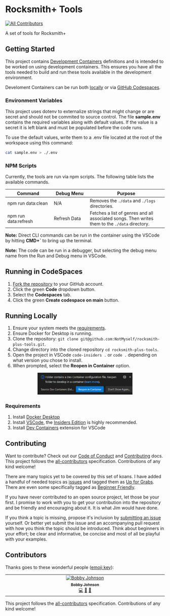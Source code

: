 # Rocksmith+ Tools

[![All Contributors](https://img.shields.io/github/all-contributors/NotMyself/rocksmith-plus-tools?color=ee8449&style=flat-square)](#contributors)

A set of tools for Rocksmith+

## Getting Started

This project contains [Development Containers](https://containers.dev/) definitions and is intended to be worked on using development containers. This ensures you have all the tools needed to build and run these tools available in the development environment. 

Develoment Containers can be run both [locally](#running-locally) or via [GitHub Codespaces](#running-in-codespaces).

### Environment Variables

This project uses dotenv to externalize strings that might change or are secret and should not be commited to source control. The file **sample.env** contains the required variables along with default values. If the value is a secret it is left blank and must be populated before the code runs.

To use the default values, write them to a .env file located at the root of the workspace using this command:

```bash
cat sample.env > ./.env
```

### NPM Scripts

Currently, the tools are run via npm scripts. The following table lists the available commands.

| <div style="width:130px">Command</div> | <div style="width:100px">Debug Menu</div> | Purpose |
|---|---|---|
|npm run data:clean| N/A | Removes the `./data` and `./logs` directories.|
| npm run data:refresh | Refresh Data | Fetches a list of genres and all associated songs. Then writes them to the `./data` directory. |

**Note:** Direct CLI commands can be run in the container using the VSCode by hitting **CMD+`** to bring up the terminal.

**Note:** The code can be run in a debugger, but selecting the debug menu name from the Run and Debug menu in VSCode.

## Running in CodeSpaces

1. [Fork the repository](https://github.com/NotMyself/rocksmith-plus-tools/fork) to your GitHub account.
1. Click the green **Code** dropdown button.
1. Select the **Codespaces** tab.
1. Click the green **Create codespace on main** button.

## Running Locally

1. Ensure your system meets the [requirements](#requirements).
1. Ensure Docker for Desktop is running.
1. Clone the repository: `git clone git@github.com:NotMyself/rocksmith-plus-tools.git`.
1. Change directory into the cloned repository `cd rocksmith-plus-tools`.
1. Open the project in VSCode `code-insiders .` or `code .` depending on what version you chose to install.
1. When prompted, select the **Reopen in Container** option.

<p align="center">
<img width="300px" src="https://github.com/NotMyself/rocksmith-plus-tools/blob/main/docs/reopen-in-container.dialog.png?raw=true" />
</p>

### Requirements
1. Install [Docker Desktop](https://www.docker.com/products/docker-desktop/)
1. Install [VSCode](https://code.visualstudio.com/), the [Insiders Edition](https://code.visualstudio.com/insiders) is highly recommended.
1. Install [Dev Containers](https://marketplace.visualstudio.com/items?itemName=ms-vscode-remote.remote-containers) extension for VSCode

## Contributing

Want to contribute? Check out our [Code of Conduct](./docs/CODE_OF_CONDUCT.md) and [Contributing](./docs/CONTRIBUTING.md) docs. This project follows the [all-contributors](https://github.com/all-contributors/all-contributors) specification. Contributions of any kind welcome!

There are many topics yet to be covered by this set of koans. I have added a handful of needed topics as [issues](https://github.com/NotMyself/rocksmith-plus-tools/issues) and tagged them as [Up for Grabs](https://github.com/NotMyself/rocksmith-plus-tools/issues?q=is%3Aopen+is%3Aissue+label%3A%22Up+for+Grabs%22). There are even some specifically tagged as [Beginner Friendly](https://github.com/NotMyself/rocksmith-plus-tools/issues?q=is%3Aopen+is%3Aissue+label%3A%22Beginner+Friendly%22).

If you have never contributed to an open source project, let those be your first. I promise to work with you to get your contribution into the repository and be friendly and encouraging about it. It is what Jim would have done.

If you think a topic is missing, propose it's inclusion by [submitting an issue](https://github.com/NotMyself/rocksmith-plus-tools/issues/new) yourself. Or better yet submit the issue and an accompanying pull request with how you think the topic should be introduced. Think about beginners in your effort; be clear and informative, be concise and most of all be playful with your examples.

## Contributors

Thanks goes to these wonderful people ([emoji key](https://allcontributors.org/docs/en/emoji-key)):

<!-- ALL-CONTRIBUTORS-LIST:START - Do not remove or modify this section -->
<!-- prettier-ignore-start -->
<!-- markdownlint-disable -->
<table>
  <tbody>
    <tr>
      <td align="center" valign="top" width="14.28%"><a href="https://iamnotmyself.com"><img src="https://avatars.githubusercontent.com/u/73120?v=4?s=100" width="100px;" alt="Bobby Johnson"/><br /><sub><b>Bobby Johnson</b></sub></a><br /><a href="#code-NotMyself" title="Code">💻</a> <a href="#doc-NotMyself" title="Documentation">📖</a> <a href="#bug-NotMyself" title="Bug reports">🐛</a></td>
    </tr>
  </tbody>
</table>

<!-- markdownlint-restore -->
<!-- prettier-ignore-end -->

<!-- ALL-CONTRIBUTORS-LIST:END -->

This project follows the [all-contributors](https://github.com/all-contributors/all-contributors) specification. Contributions of any kind welcome!
